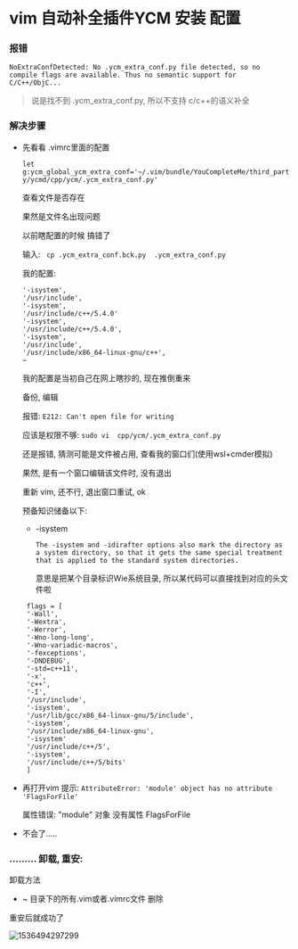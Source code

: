 # vim 自动补全插件YCM 安装 配置

### 报错

`NoExtraConfDetected: No .ycm_extra_conf.py file detected, so no compile flags are available. Thus no semantic support for C/C++/ObjC...`

> 说是找不到 .ycm_extra_conf.py, 所以不支持 c/c++的语义补全

### 解决步骤

- 先看看 .vimrc里面的配置

  `let g:ycm_global_ycm_extra_conf='~/.vim/bundle/YouCompleteMe/third_party/ycmd/cpp/ycm/.ycm_extra_conf.py'`

  查看文件是否存在

  果然是文件名出现问题

  以前瞎配置的时候 搞错了

  输入: ` cp .ycm_extra_conf.bck.py  .ycm_extra_conf.py`

  我的配置: 

  ```
  '-isystem',
  '/usr/include',
  '-isystem',
  '/usr/include/c++/5.4.0'
  '-isystem',
  '/usr/include/c++/5.4.0',
  '-isystem',
  '/usr/include',
  '/usr/include/x86_64-linux-gnu/c++',
  ~
  ```

  我的配置是当初自己在网上瞎抄的, 现在推倒重来

  备份, 编辑

  报错:  `E212: Can't open file for writing`

  应该是权限不够: `sudo vi  cpp/ycm/.ycm_extra_conf.py`

  还是报错, 猜测可能是文件被占用, 查看我的窗口们(使用wsl+cmder模拟)

  果然, 是有一个窗口编辑该文件时, 没有退出

  重新 vim, 还不行, 退出窗口重试, ok

  预备知识储备以下:

  	

  - -isystem

        The -isystem and -idirafter options also mark the directory as a system directory, so that it gets the same special treatment that is applied to the standard system directories.

    意思是把某个目录标识Wie系统目录, 所以某代码可以直接找到对应的头文件啦

  ```
   flags = [
   '-Wall',
   '-Wextra',
   '-Werror', 
   '-Wno-long-long', 
   '-Wno-variadic-macros', 
   '-fexceptions', 
   '-DNDEBUG', 
   '-std=c++11', 
   '-x', 
   'c++', 
   '-I', 
   '/usr/include', 
   '-isystem', 
   '/usr/lib/gcc/x86_64-linux-gnu/5/include', 
   '-isystem', 
   '/usr/include/x86_64-linux-gnu', 
   '-isystem' 
   '/usr/include/c++/5', 
   '-isystem', 
   '/usr/include/c++/5/bits' 
   ]
  
  ```

- 再打开vim 提示: `AttributeError: 'module' object has no attribute 'FlagsForFile'`

  属性错误: "module" 对象 没有属性 FlagsForFile

- 不会了.....

### ......... 卸载, 重安:

卸载方法

- ~ 目录下的所有.vim或者.vimrc文件 删除

重安后就成功了

![1536494297299](assets/1536494297299.png)

